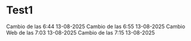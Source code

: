 # Test1
Cambio de las 6:44 13-08-2025
Cambio de las 6:55 13-08-2025
Cambio Web de las 7:03 13-08-2025
Cambio de las 7:15 13-08-2025
